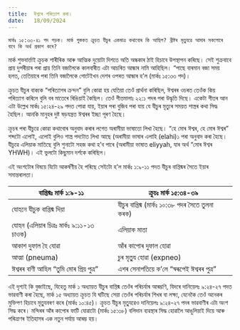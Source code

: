 ```yaml
---
title:  ঈশ্বৰে পৰিত্যাগ কৰা।
date:   18/09/2024
---
```


`মাৰ্কঃ ১৫:৩৩-৪১ পদ পড়ক। মাৰ্ক পুস্তকত ক্ৰুচত যীচুৰ একমাত্ৰ কথাবোৰ কি আছিল? খ্ৰীষ্টৰ মৃতু্যৱে আমাৰ সকলোৰে বাবে কি অৰ্থ প্ৰকাশ কৰে?`

মাৰ্ক শুভবাৰ্ত্তাই ক্ৰুচক শাৰীৰিক আৰু আত্মিক দুয়োটা দিশতে অতি অন্ধকাৰ ঠাই হিচাবে উপস্থাপন কৰিছে। সেই শুক্ৰবাবে প্ৰায় দুপৰীয়াৰ পৰা প্ৰায় তিনি বজালৈকে কালবাৰীত এটা আচৰিত আন্ধাৰ নামি আহিছিল। “পাছে বাৰমান বজা সময় হলত, তেতিয়াৰে পৰা তিনি বজালৈকে গোটেইখন দেশৰ ওপৰত আন্ধাৰ হ’ল (মাৰ্কঃ ১৫:৩৩ পদ)।

ক্ৰুচত যীচুৰ বাক্যক “পৰিত্যাগৰ ক্ৰন্দন” বুলি কোৱা হয় যেতিয়া তেওঁ প্ৰাৰ্থনা কৰিছিল, ঈশ্বৰৰ ওচৰত তেওঁক কিয় পৰিত্যাগ কৰিলে বুলি বৰ মাতেৰে ৰিঙিয়াই কৈছিল। তেওঁ গীতমালাঃ ২২:১ পদৰ পৰা উদ্ধৃতি দিছে। একেটা গীতৰ আন এটা উল্লেখ মাৰ্কঃ ১৫:২৪-২৯ পদত পোৱা যায়, ইয়াৰ পৰা বুজিব পৰা যায় যে যীচুৰ মৃত্যুৰ সময়ত শাস্ত্ৰৰ কথা সিদ্ধ হৈছিল। আনকি মানুহৰ দুষ্ট ষড়যন্ত্ৰত ঈশ্বৰৰ ইচ্ছা পূৰণ হৈছে।

ক্ৰুচৰ পৰা যীচুৱে কোৱা কথাবোৰ অনুবাদ কৰাৰ লগেত অৰামীয়া ভাষাতো লিখা হৈছে। “হে মোৰ ঈশ্বৰ, হে মোৰ ঈশ্বৰ” শব্দটো এলোই, এলোই বুলিও শাস্ত্ৰ পদটোত লিখা আছে (অৰামীয়া ভাষাৰ এলাহি (elahi)১ পৰা অনুবাদ কৰা হৈছে। যীচুৱে এলিয়াক মাতিছে বুলি শুনাটো সহজ কথা হ’ব পাৰে (অৰামীয়া ভাষাত eliyyah, যাৰ অৰ্থ “মোৰ ঈশ্বৰ YHWH)। এই ভুলটো কিছুমান দৰ্শকে কৰিছিল।

এই অংশটোৰ বিষয়ে যিটো আকৰ্ষণীয় হৈ পৰিছে সেইটো হ’ল মাৰ্কঃ ১:৯-১১ পদত যীচুৰ বাপ্তিষ্মৰ সৈতে ইয়াৰ সমান্তৰালতা।

| বাপ্তিষ্মঃ মাৰ্ক ১:৯-১১ | ক্ৰুচঃ মাৰ্ক ১৫:৩৪-৩৯ |
| --- | --- |
| যোহনে যীচুক বাপ্তিষ্ম দিয়া | যীচুৰ বাপ্তিষ্ম (মাৰ্কঃ ১০:৩৮ পদৰ সৈতে তুলনা কৰক) |
| যোহন (এলিয়াৰ চিত্ৰঃ মাৰ্কঃ ৯:১১-১৩ চাওক) | এলিয়াক মাতা |
| আকাশ দুফাল হৈ যোৱা | আঁৰ কাপোৰ দুফাল হোৱা |
| আত্মা (pneuma) | চুৰ মৃতু্য হোৱা (expneo) |
| ঈশ্বৰৰ বাণী আহিল “তুমি মোৰ প্ৰিয় পুত্ৰ” | এশৰ সেনাপতিয়ে ক’লে “স্বৰূপেই ঈশ্বৰৰ পুত্ৰ” |

এই দৃশ্যই কি বুজাইছে, যিহেতু মাৰ্ক ১ অধ্যায়ত যীচুৰ বাপ্তিষ্ম তেওঁৰ পৰিচৰ্যাৰ আৰম্ভণি, যিদৰে দানিয়েলঃ ৯:২৪-২৭ পদত ভাৱবাণী কৰা হৈছে, মাৰ্ক ১৫ অধ্যায়ত ক্ৰুচত যি ঘটিছে সেয়া তেওঁৰ পৰিচৰ্যাৰ শিখৰ বা লক্ষ্য, যেনেকৈ তেওঁ অনেকৰ মুক্তিপণ হিচাবে মৃতু্যবৰণ কৰে (মাৰ্কঃ ১০:৪৫)। ক্ৰুচত যীচুৰ মৃতু্যৱেও দানিয়েলঃ ৯:২৪-২৭ পদৰ ভাৱবাণীৰ এটা অংশ সিদ্ধ কৰে। মন্দিৰৰ আঁৰ কাপোৰ ফাটি যোৱাটো (মাৰ্কঃ ১৫:৩৮) বলিদান ব্যৱস্থাৰ সিদ্ধ হোৱালৈ আঙুলিয়াই দিয়ে আৰু পৰিত্ৰাণৰ ইতিহাসৰ এক নতুন পৰ্যায় আৰম্ভ হয়।